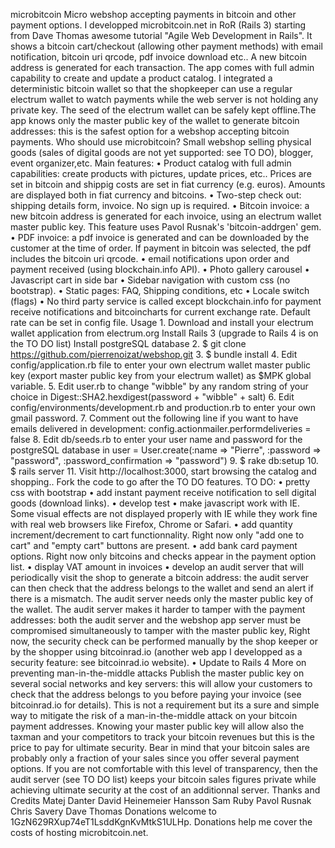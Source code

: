 microbitcoin
Micro webshop accepting payments in bitcoin and other payment options. I developped microbitcoin.net in RoR (Rails 3) starting from Dave Thomas awesome tutorial "Agile Web Development in Rails". It shows a bitcoin cart/checkout (allowing other payment methods) with email notification, bitcoin uri qrcode, pdf invoice download etc.. A new bitcoin address is generated for each transaction. The app comes with full admin capability to create and update a product catalog. I integrated a deterministic bitcoin wallet so that the shopkeeper can use a regular electrum wallet to watch payments while the web server is not holding any private key. The seed of the electrum wallet can be safely kept offline.The app knows only the master public key of the wallet to generate bitcoin addresses: this is the safest option for a webshop accepting bitcoin payments.
Who should use microbitcoin?
Small webshop selling physical goods (sales of digital goods are not yet supported: see TO DO), blogger, event organizer,etc.
Main features:
	•	Product catalog with full admin capabilities: create products with pictures, update prices, etc.. Prices are set in bitcoin and shippig costs are set in fiat currency (e.g. euros). Amounts are displayed both in fiat currency and bitcoins.
	•	Two-step check out: shipping details form, invoice. No sign up is required.
	•	Bitcoin invoice: a new bitcoin address is generated for each invoice, using an electrum wallet master public key. This feature uses Pavol Rusnak's 'bitcoin-addrgen' gem.
	•	PDF invoice: a pdf invoice is generated and can be downloaded by the customer at the time of order. If payment in bitcoin was selected, the pdf includes the bitcoin uri qrcode.
	•	email notifications upon order and payment received (using blockchain.info API).
	•	Photo gallery carousel
	•	Javascript cart in side bar
	•	Sidebar navigation with custom css (no bootstrap).
	•	Static pages: FAQ, Shipping conditions, etc
	•	Locale switch (flags)
	•	No third party service is called except blockchain.info for payment receive notifications and bitcoincharts for current exchange rate. Default rate can be set in config file.
Usage
	1.	Download and install your electrum wallet application from electrum.org Install Rails 3 (upgrade to Rails 4 is on the TO DO list) Install postgreSQL database
	2.	$ git clone https://github.com/pierrenoizat/webshop.git
	3.	$ bundle install
	4.	Edit config/application.rb file to enter your own electrum wallet master public key (export master public key from your electrum wallet) as $MPK global variable.
	5.	Edit user.rb to change "wibble" by any random string of your choice in Digest::SHA2.hexdigest(password + "wibble" + salt)
	6.	Edit config/environments/development.rb and production.rb to enter your own gmail password.
	7.	Comment out the following line if you want to have emails delivered in development: config.actionmailer.performdeliveries = false
	8.	Edit db/seeds.rb to enter your user name and password for the postgreSQL database in user = User.create(:name => "Pierre", :password => "password", :password_confirmation => "password")
	9.	$ rake db:setup
	10.	$ rails server
	11.	Visit http://localhost:3000, start browsing the catalog and shopping.. Fork the code to go after the TO DO features.
TO DO:
	•	pretty css with bootstrap
	•	add instant payment receive notification to sell digital goods (download links).
	•	develop test
	•	make javascript work with IE. Some visual effects are not displayed properly with IE while they work fine with real web browsers like Firefox, Chrome or Safari.
	•	add quantity increment/decrement to cart functionnality. Right now only "add one to cart" and "empty cart" buttons are present.
	•	add bank card payment options. Right now only bitcoins and checks appear in the payment option list.
	•	display VAT amount in invoices
	•	develop an audit server that will periodically visit the shop to generate a bitcoin address: the audit server can then check that the address belongs to the wallet and send an alert if there is a mismatch. The audit server needs only the master public key of the wallet. The audit server makes it harder to tamper with the payment addresses: both the audit server and the webshop app server must be compromised simultaneously to tamper with the master public key, Right now, the security check can be performed manually by the shop keeper or by the shopper using bitcoinrad.io (another web app I developped as a security feature: see bitcoinrad.io website).
	•	Update to Rails 4
More on preventing man-in-the-middle attacks
Publish the master public key on several social networks and key servers: this will allow your customers to check that the address belongs to you before paying your invoice (see bitcoinrad.io for details). This is not a requirement but its a sure and simple way to mitigate the risk of a man-in-the-middle attack on your bitcoin payment addresses. Knowing your master public key will allow also the taxman and your competitors to track your bitcoin revenues but this is the price to pay for ultimate security. Bear in mind that your bitcoin sales are probably only a fraction of your sales since you offer several payment options. If you are not comfortable with this level of transparency, then the audit server (see TO DO list) keeps your bitcoin sales figures private while achieving ultimate security at the cost of an additionnal server.
Thanks and Credits
Matej Danter
David Heinemeier Hansson
Sam Ruby
Pavol Rusnak
Chris Savery
Dave Thomas
Donations welcome to 1GzN629RXup74eT1LsddKgnKvMtkS1ULHp. Donations help me cover the costs of hosting microbitcoin.net.
